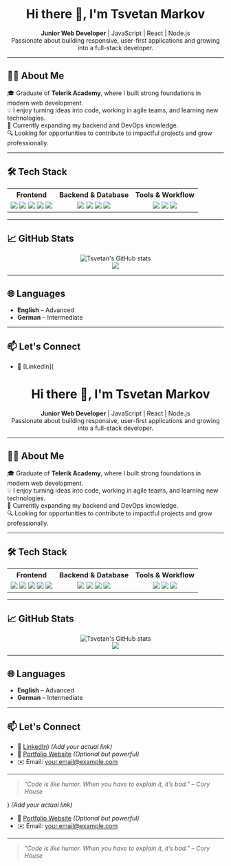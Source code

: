 <h1 align="center">Hi there 👋, I'm Tsvetan Markov</h1>

<p align="center">
  <strong>Junior Web Developer</strong> | JavaScript | React | Node.js  
  <br />
  Passionate about building responsive, user-first applications and growing into a full-stack developer.
</p>

---

## 🧑‍💻 About Me

🎓 Graduate of **Telerik Academy**, where I built strong foundations in modern web development.  
💡 I enjoy turning ideas into code, working in agile teams, and learning new technologies.  
🚀 Currently expanding my backend and DevOps knowledge.  
🔍 Looking for opportunities to contribute to impactful projects and grow professionally.

---

## 🛠️ Tech Stack

<table>
  <tr>
    <th>Frontend</th>
    <th>Backend & Database</th>
    <th>Tools & Workflow</th>
  </tr>
  <tr>
    <td align="center">
      <img src="https://img.shields.io/badge/-JavaScript-F7DF1E?logo=javascript&logoColor=black" />
      <img src="https://img.shields.io/badge/-React-20232A?logo=react&logoColor=61DAFB" />
      <img src="https://img.shields.io/badge/-Chakra%20UI-319795?logo=chakraui&logoColor=white" />
      <img src="https://img.shields.io/badge/-HTML5-E34F26?logo=html5&logoColor=white" />
      <img src="https://img.shields.io/badge/-CSS3-1572B6?logo=css3&logoColor=white" />
    </td>
    <td align="center">
      <img src="https://img.shields.io/badge/-Node.js-339933?logo=node.js&logoColor=white" />
      <img src="https://img.shields.io/badge/-Express-000000?logo=express&logoColor=white" />
      <img src="https://img.shields.io/badge/-MongoDB-47A248?logo=mongodb&logoColor=white" />
      <img src="https://img.shields.io/badge/-Firebase-FFCA28?logo=firebase&logoColor=black" />
    </td>
    <td align="center">
      <img src="https://img.shields.io/badge/-Git-F05032?logo=git&logoColor=white" />
      <img src="https://img.shields.io/badge/-GitHub-181717?logo=github&logoColor=white" />
      <img src="https://img.shields.io/badge/-VSCode-007ACC?logo=visualstudiocode&logoColor=white" />
    </td>
  </tr>
</table>

---

## 📈 GitHub Stats

<p align="center">
  <img src="https://github-readme-stats.vercel.app/api?username=tsvetanmarkov&show_icons=true&theme=radical&count_private=true" alt="Tsvetan's GitHub stats" />
  <br/>
  <img src="https://github-readme-streak-stats.herokuapp.com/?user=tsvetanmarkov&theme=radical" />
</p>

---

## 🌐 Languages

- **English** – Advanced  
- **German** – Intermediate

---

## 📫 Let's Connect

- 🔗 [LinkedIn](<h1 align="center">Hi there 👋, I'm Tsvetan Markov</h1>

<p align="center">
  <strong>Junior Web Developer</strong> | JavaScript | React | Node.js  
  <br />
  Passionate about building responsive, user-first applications and growing into a full-stack developer.
</p>

---

## 🧑‍💻 About Me

🎓 Graduate of **Telerik Academy**, where I built strong foundations in modern web development.  
💡 I enjoy turning ideas into code, working in agile teams, and learning new technologies.  
🚀 Currently expanding my backend and DevOps knowledge.  
🔍 Looking for opportunities to contribute to impactful projects and grow professionally.

---

## 🛠️ Tech Stack

<table>
  <tr>
    <th>Frontend</th>
    <th>Backend & Database</th>
    <th>Tools & Workflow</th>
  </tr>
  <tr>
    <td align="center">
      <img src="https://img.shields.io/badge/-JavaScript-F7DF1E?logo=javascript&logoColor=black" />
      <img src="https://img.shields.io/badge/-React-20232A?logo=react&logoColor=61DAFB" />
      <img src="https://img.shields.io/badge/-Chakra%20UI-319795?logo=chakraui&logoColor=white" />
      <img src="https://img.shields.io/badge/-HTML5-E34F26?logo=html5&logoColor=white" />
      <img src="https://img.shields.io/badge/-CSS3-1572B6?logo=css3&logoColor=white" />
    </td>
    <td align="center">
      <img src="https://img.shields.io/badge/-Node.js-339933?logo=node.js&logoColor=white" />
      <img src="https://img.shields.io/badge/-Express-000000?logo=express&logoColor=white" />
      <img src="https://img.shields.io/badge/-MongoDB-47A248?logo=mongodb&logoColor=white" />
      <img src="https://img.shields.io/badge/-Firebase-FFCA28?logo=firebase&logoColor=black" />
    </td>
    <td align="center">
      <img src="https://img.shields.io/badge/-Git-F05032?logo=git&logoColor=white" />
      <img src="https://img.shields.io/badge/-GitHub-181717?logo=github&logoColor=white" />
      <img src="https://img.shields.io/badge/-VSCode-007ACC?logo=visualstudiocode&logoColor=white" />
    </td>
  </tr>
</table>

---

## 📈 GitHub Stats

<p align="center">
  <img src="https://github-readme-stats.vercel.app/api?username=tsvetanmarkov&show_icons=true&theme=radical&count_private=true" alt="Tsvetan's GitHub stats" />
  <br/>
  <img src="https://github-readme-streak-stats.herokuapp.com/?user=tsvetanmarkov&theme=radical" />
</p>

---

## 🌐 Languages

- **English** – Advanced  
- **German** – Intermediate

---

## 📫 Let's Connect

- 🔗 [LinkedIn]([https://www.linkedin.com/in/цветан-марков-270805290])) *(Add your actual link)*
- 💼 [Portfolio Website](https://your-portfolio-link.com) *(Optional but powerful)*
- ✉️ Email: your.email@example.com

---

> _"Code is like humor. When you have to explain it, it’s bad." – Cory House_

) *(Add your actual link)*
- 💼 [Portfolio Website](https://your-portfolio-link.com) *(Optional but powerful)*
- ✉️ Email: your.email@example.com

---

> _"Code is like humor. When you have to explain it, it’s bad." – Cory House_

